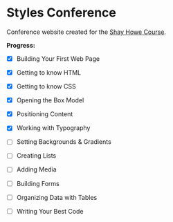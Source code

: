 # Styles Conference

Conference website created for the [Shay Howe Course](http://learn.shayhowe.com/html-css/).

**Progress:**

- [x] Building Your First Web Page
- [x] Getting to know HTML
- [x] Getting to know CSS
- [x] Opening the Box Model
- [x] Positioning Content
- [x] Working with Typography
- [ ] Setting Backgrounds & Gradients
- [ ] Creating Lists
- [ ] Adding Media
- [ ] Building Forms
- [ ] Organizing Data with Tables
- [ ] Writing Your Best Code

